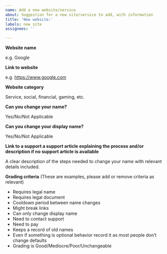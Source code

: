 ```yaml
---
name: Add a new website/service
about: Suggestion for a new site/service to add, with information
title: 'New website:'
labels: new site
assignees: ''

---
```


**Website name**

e.g. Google

**Link to website**

e.g. https://www.google.com

**Website category**

Service, social, financial, gaming, etc.

**Can you change your name?**

Yes/No/Not Applicable

**Can you change your display name?**

Yes/No/Not Applicable

**Link to a support a support article explaining the process and/or description if no support article is available**

A clear description of the steps needed to change your name with relevant details included.

**Grading criteria** (These are examples, please add or remove criteria as relevant)

- Requires legal name
- Requires legal document
- Cooldown period between name changes
- Might break links
- Can only change display name
- Need to contact support
- Need to pay
- Keeps a record of old names
- Even if something is optional behavior record it as most people don’t change defaults
- Grading is Good/Mediocre/Poor/Unchangeable
